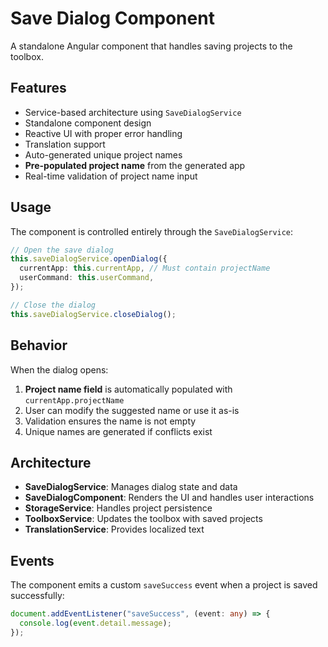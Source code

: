 # Save Dialog Component

A standalone Angular component that handles saving projects to the toolbox.

## Features

- Service-based architecture using `SaveDialogService`
- Standalone component design
- Reactive UI with proper error handling
- Translation support
- Auto-generated unique project names
- **Pre-populated project name** from the generated app
- Real-time validation of project name input

## Usage

The component is controlled entirely through the `SaveDialogService`:

```typescript
// Open the save dialog
this.saveDialogService.openDialog({
  currentApp: this.currentApp, // Must contain projectName
  userCommand: this.userCommand,
});

// Close the dialog
this.saveDialogService.closeDialog();
```

## Behavior

When the dialog opens:

1. **Project name field** is automatically populated with `currentApp.projectName`
2. User can modify the suggested name or use it as-is
3. Validation ensures the name is not empty
4. Unique names are generated if conflicts exist

## Architecture

- **SaveDialogService**: Manages dialog state and data
- **SaveDialogComponent**: Renders the UI and handles user interactions
- **StorageService**: Handles project persistence
- **ToolboxService**: Updates the toolbox with saved projects
- **TranslationService**: Provides localized text

## Events

The component emits a custom `saveSuccess` event when a project is saved successfully:

```typescript
document.addEventListener("saveSuccess", (event: any) => {
  console.log(event.detail.message);
});
```
